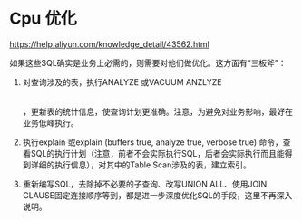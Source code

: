 # Cpu 优化
https://help.aliyun.com/knowledge_detail/43562.html

如果这些SQL确实是业务上必需的，则需要对他们做优化。这方面有“三板斧”：

1. 对查询涉及的表，执行ANALYZE <table>或VACUUM ANZLYZE <table>，更新表的统计信息，使查询计划更准确。注意，为避免对业务影响，最好在业务低峰执行。

2. 执行explain <query text>或explain (buffers true, analyze true, verbose true) <query text>命令，查看SQL的执行计划（注意，前者不会实际执行SQL，后者会实际执行而且能得到详细的执行信息），对其中的Table Scan涉及的表，建立索引。

3. 重新编写SQL，去除掉不必要的子查询、改写UNION ALL、使用JOIN CLAUSE固定连接顺序等到，都是进一步深度优化SQL的手段，这里不再深入说明。